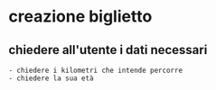 # creazione biglietto


## chiedere all'utente i dati necessari
    - chiedere i kilometri che intende percorre
    - chiedere la sua età